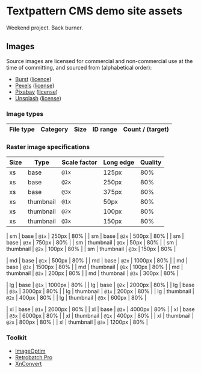 # Textpattern CMS demo site assets

Weekend project. Back burner.

## Images

Source images are licensed for commercial and non-commercial use at the time of committing, and sourced from (alphabetical order):

* [Burst](https://burst.shopify.com) ([licence](https://burst.shopify.com/legal/terms))
* [Pexels](https://www.pexels.com) ([license](https://www.pexels.com/photo-license/))
* [Pixabay](https://pixabay.com) ([license](https://pixabay.com/service/terms/#license))
* [Unsplash](https://unsplash.com) ([license](https://unsplash.com/license))

### Image types

| File type | Category | Size | ID range | Count / (target) |
|---|---|---|---|---|



### Raster image specifications

| Size | Type | Scale factor | Long edge | Quality |
|---|---|---|---|---|
| xs | base | `@1x` | 125px | 80% |
| xs | base | `@2x` | 250px | 80% |
| xs | base | `@3x` | 375px | 80% |
| xs | thumbnail | `@1x` | 50px | 80% |
| xs | thumbnail | `@2x` | 100px | 80% |
| xs | thumbnail | `@3x` | 150px | 80% |

| sm | base | `@1x` | 250px | 80% |
| sm | base | `@2x` | 500px | 80% |
| sm | base | `@3x` | 750px | 80% |
| sm | thumbnail | `@1x` | 50px | 80% |
| sm | thumbnail | `@2x` | 100px | 80% |
| sm | thumbnail | `@3x` | 150px | 80% |

| md | base | `@1x` | 500px | 80% |
| md | base | `@2x` | 1000px | 80% |
| md | base | `@3x` | 1500px | 80% |
| md | thumbnail | `@1x` | 100px | 80% |
| md | thumbnail | `@2x` | 200px | 80% |
| md | thumbnail | `@3x` | 300px | 80% |

| lg | base | `@1x` | 1000px | 80% |
| lg | base | `@2x` | 2000px | 80% |
| lg | base | `@3x` | 3000px | 80% |
| lg | thumbnail | `@1x` | 200px | 80% |
| lg | thumbnail | `@2x` | 400px | 80% |
| lg | thumbnail | `@3x` | 600px | 80% |

| xl | base | `@1x` | 2000px | 80% |
| xl | base | `@2x` | 4000px | 80% |
| xl | base | `@3x` | 6000px | 80% |
| xl | thumbnail | `@1x` | 400px | 80% |
| xl | thumbnail | `@2x` | 800px | 80% |
| xl | thumbnail | `@3x` | 1200px | 80% |

### Toolkit

* [ImageOptim](https://imageoptim.com/)
* [Retrobatch Pro](https://flyingmeat.com/retrobatch/)
* [XnConvert](https://www.xnview.com/en/xnconvert/)
